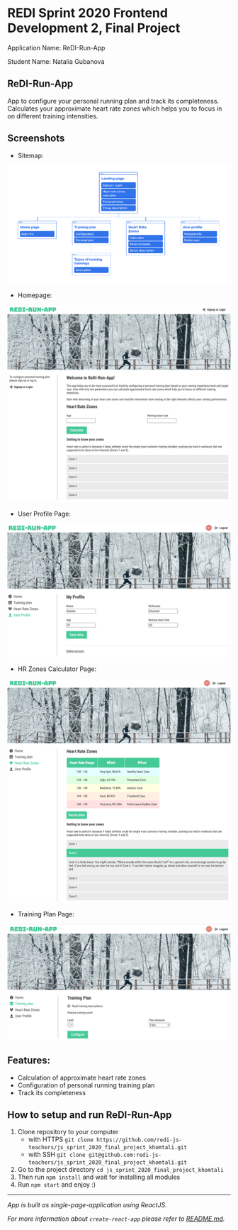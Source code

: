 # REDI Sprint 2020 Frontend Development 2, Final Project

Application Name: ReDI-Run-App

Student Name: Natalia Gubanova

## ReDI-Run-App

App to configure your personal running plan and track its completeness. Calculates your approximate heart rate zones which helps you to focus in on different training intensities.

## Screenshots

- Sitemap:

![screen shot](docs/sitemap.png)

- Homepage:

![screen shot](docs/homepage.png)

- User Profile Page:

![screen shot](docs/profile.png)

- HR Zones Calculator Page:

![screen shot](docs/zones_calculator.png)

- Training Plan Page:

![screen shot](docs/training_plan.png)

## Features:

- Calculation of approximate heart rate zones
- Configuration of personal running training plan
- Track its completeness

## How to setup and run ReDI-Run-App

1. Clone repository to your computer
   - with HTTPS `git clone https://github.com/redi-js-teachers/js_sprint_2020_final_project_khomtali.git`
   - with SSH `git clone git@github.com:redi-js-teachers/js_sprint_2020_final_project_khomtali.git`
1. Go to the project directory `cd js_sprint_2020_final_project_khomtali`
1. Then run `npm install` and wait for installing all modules
1. Run `npm start` and enjoy :)

---

*App is built as single-page-application using ReactJS.*

*For more information about `create-react-app` please refer to [README.md](docs/React_README.md).*
